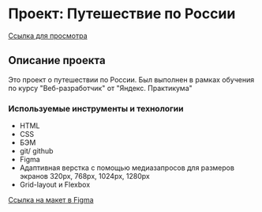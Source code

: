 # Проект: Путешествие по России
[Ссылка для просмотра](https://ulya7.github.io/russian-travel/)
## Описание проекта
Это проект о путешествии по России. Был выполнен в рамках обучения по курсу "Веб-разработчик" от "Яндекс. Практикума"
### Используемые инструменты и технологии
* HTML
* CSS
* БЭМ
* git/ github
* Figma
* Адаптивная верстка с помощью медиазапросов для размеров экранов 320px, 768px, 1024px, 1280px
* Grid-layout и Flexbox

[Ссылка на макет в Figma](https://www.figma.com/file/5S2WSbEFL6awjVWJ0NWL8Q/Sprint-3_-Russia-_-desktop-mobile?node-id=28503%3A0)


